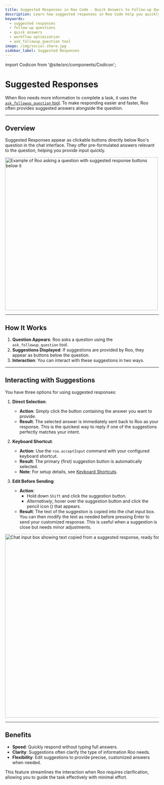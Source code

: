 ```yaml
---
title: Suggested Responses in Roo Code - Quick Answers to Follow-up Questions
description: Learn how suggested responses in Roo Code help you quickly answer follow-up questions with pre-formulated options, speeding up your workflow.
keywords:
  - suggested responses
  - follow-up questions
  - quick answers
  - workflow optimization
  - ask_followup_question tool
image: /img/social-share.jpg
sidebar_label: Suggested Responses
---
```


import Codicon from '@site/src/components/Codicon';

# Suggested Responses

When Roo needs more information to complete a task, it uses the [`ask_followup_question` tool](/advanced-usage/available-tools/ask-followup-question). To make responding easier and faster, Roo often provides suggested answers alongside the question.

---

## Overview

Suggested Responses appear as clickable buttons directly below Roo's question in the chat interface. They offer pre-formulated answers relevant to the question, helping you provide input quickly.

<img src="/img/suggested-responses/suggested-responses.png" alt="Example of Roo asking a question with suggested response buttons below it" width="500" />

---

## How It Works

1.  **Question Appears**: Roo asks a question using the `ask_followup_question` tool.
2.  **Suggestions Displayed**: If suggestions are provided by Roo, they appear as buttons below the question.
3.  **Interaction**: You can interact with these suggestions in two ways.

---

## Interacting with Suggestions

You have three options for using suggested responses:

1.  **Direct Selection**:
    *   **Action**: Simply click the button containing the answer you want to provide.
    *   **Result**: The selected answer is immediately sent back to Roo as your response. This is the quickest way to reply if one of the suggestions perfectly matches your intent.

2.  **Keyboard Shortcut**:
    *   **Action**: Use the `roo.acceptInput` command with your configured keyboard shortcut.
    *   **Result**: The primary (first) suggestion button is automatically selected.
    *   **Note**: For setup details, see [Keyboard Shortcuts](/features/keyboard-shortcuts).

3.  **Edit Before Sending**:
    *   **Action**:
        *   Hold down `Shift` and click the suggestion button.
        *   *Alternatively*, hover over the suggestion button and click the pencil icon (<Codicon name="edit" />) that appears.
    *   **Result**: The text of the suggestion is copied into the chat input box. You can then modify the text as needed before pressing Enter to send your customized response. This is useful when a suggestion is close but needs minor adjustments.

<img src="/img/suggested-responses/suggested-responses-1.png" alt="Chat input box showing text copied from a suggested response, ready for editing" width="600" />

---

## Benefits

*   **Speed**: Quickly respond without typing full answers.
*   **Clarity**: Suggestions often clarify the type of information Roo needs.
*   **Flexibility**: Edit suggestions to provide precise, customized answers when needed.

This feature streamlines the interaction when Roo requires clarification, allowing you to guide the task effectively with minimal effort.